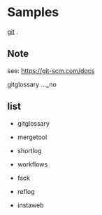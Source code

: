 # Samples

[git](https://git-scm.com/) .

## Note

see: https://git-scm.com/docs

gitglossary ..._no

## list

* gitglossary

* mergetool
* shortlog
* workflows
* fsck
* reflog
* instaweb

